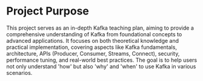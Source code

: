 # Project Purpose

This project serves as an in-depth Kafka teaching plan, aiming to provide a comprehensive understanding of Kafka from foundational concepts to advanced applications. It focuses on both theoretical knowledge and practical implementation, covering aspects like Kafka fundamentals, architecture, APIs (Producer, Consumer, Streams, Connect), security, performance tuning, and real-world best practices. The goal is to help users not only understand 'how' but also 'why' and 'when' to use Kafka in various scenarios.